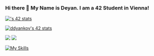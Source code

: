 ### Hi there 👋 My Name is Deyan. I am a 42 Student in Vienna!

<!--
**ddyankov28/ddyankov28** is a ✨ _special_ ✨ repository because its `README.md` (this file) appears on your GitHub profile.

Here are some ideas to get you started:

- 🔭 I’m currently working on ...
- 🌱 I’m currently learning ...
- 👯 I’m looking to collaborate on ...
- 🤔 I’m looking for help with ...
- 💬 Ask me about ...
- 📫 How to reach me: ...
- 😄 Pronouns: ...
- ⚡ Fun fact: ...
-->

[![<username>'s 42 stats](https://badge.mediaplus.ma/darkblue/ddyankov)](https://github.com/oakoudad/badge42)

[![ddyankov's 42 stats](https://badge42.vercel.app/api/v2/clehax26100350fkzgj6s5oz9/stats?cursusId=21&coalitionId=255)](https://github.com/JaeSeoKim/badge42)
  
<img src="https://github-readme-stats.vercel.app/api?username=ddyankov28&show_icons=true&theme=dark"/>
  
<img src="https://github-readme-stats.vercel.app/api/top-langs?username=ddyankov28&layout=compact&theme=dark"/>
  
[![My Skills](https://skillicons.dev/icons?i=c,vscode)](https://skillicons.dev)
